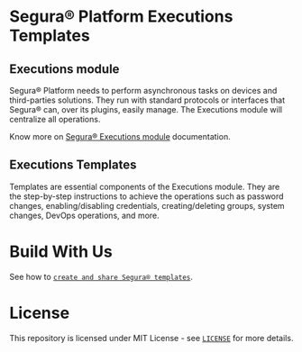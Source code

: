 # Segura® Platform Executions Templates

## Executions module

Segura® Platform needs to perform asynchronous tasks on devices and third-parties solutions. They run with standard protocols or interfaces that Segura® can, over its plugins, easily manage. The Executions module will centralize all operations.

Know more on [Segura® Executions module](https://docs.senhasegura.io/docs/executions) documentation.

## Executions Templates

Templates are essential components of the Executions module. They are the step-by-step instructions to achieve the operations such as password changes, enabling/disabling credentials, creating/deleting groups, system changes, DevOps operations, and more.

# Build With Us

See how to [`create and share Segura® templates`](CONTRIBUTE.md). 

# License

This repository is licensed under MIT License - see [`LICENSE`](LICENSE) for more details.
